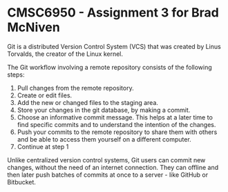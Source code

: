 # CMSC6950 - Assignment 3 for Brad McNiven

Git is a distributed Version Control System (VCS) that was created by
Linus Torvalds, the creator of the Linux kernel.

The Git workflow involving a remote repository consists of the following steps:

1. Pull changes from the remote repository.
2. Create or edit files.
3. Add the new or changed files to the staging area.
4. Store your changes in the git database, by making a commit.
5. Choose an informative commit message. This helps at a later time to find
   specific commits and to understand the intention of the changes.
6. Push your commits to the remote repository to share them with others
   and be able to access them yourself on a different computer.
7. Continue at step 1

Unlike centralized version control systems, Git users can commit new changes,
without the need of an internet connection. They can offline and then later
push batches of commits at once to a server - like GitHub or Bitbucket.
